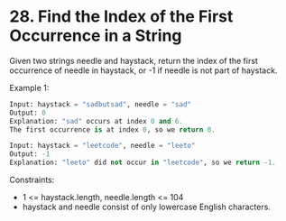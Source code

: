 # 28. Find the Index of the First Occurrence in a String


Given two strings needle and haystack, return the index of the first occurrence of needle in haystack, or -1 if needle is not part of haystack.

 

Example 1:
```python
Input: haystack = "sadbutsad", needle = "sad"
Output: 0
Explanation: "sad" occurs at index 0 and 6.
The first occurrence is at index 0, so we return 0.
```

```python
Input: haystack = "leetcode", needle = "leeto"
Output: -1
Explanation: "leeto" did not occur in "leetcode", so we return -1.
```

Constraints:

- 1 <= haystack.length, needle.length <= 104
- haystack and needle consist of only lowercase English characters.
